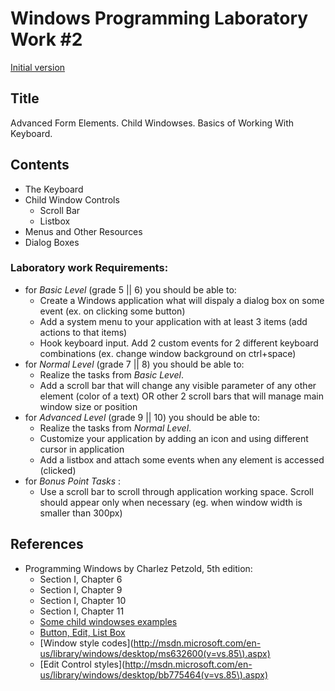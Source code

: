 # Windows Programming Laboratory Work #2
[Initial version](https://github.com/TUM-FAF/WP/blob/master/lab%232/README.md)

## Title
Advanced Form Elements. Child Windowses. Basics of Working With Keyboard.

## Contents
* The Keyboard
* Child Window Controls
  * Scroll Bar
  * Listbox
* Menus and Other Resources
* Dialog Boxes

### Laboratory work Requirements:
  - for _Basic Level_ (grade 5 || 6) you should be able to:
    * Create a Windows application what will dispaly a dialog box on some event (ex. on clicking some button)
    * Add a system menu to your application with at least 3 items (add actions to that items)
    * Hook keyboard input. Add 2 custom events for 2 different keyboard combinations (ex. change window background on ctrl+space) 
  - for _Normal Level_ (grade 7 || 8) you should be able to:
    * Realize the tasks from _Basic Level_.
    * Add a scroll bar that will change any visible parameter of any other element (color of a text) OR other 2 scroll bars that will manage main window size or position
  - for _Advanced Level_ (grade 9 || 10) you should be able to:
    * Realize the tasks from _Normal Level_.
    * Customize your application by adding an icon and using different cursor in application
    * Add a listbox and attach some events when any element is accessed (clicked)
  - for _Bonus Point Tasks_ :
    * Use a scroll bar to scroll through application working space. Scroll should appear only when necessary (eg. when window width is smaller than 300px)


## References
* Programming Windows by Charlez Petzold, 5th edition:
  * Section I, Chapter 6
  * Section I, Chapter 9
  * Section I, Chapter 10
  * Section I, Chapter 11
  * [Some child windowses examples](http://stackoverflow.com/a/4474663)
  * [Button, Edit, List Box](http://www.winprog.org/tutorial/controls.html)
  * [Window style codes](http://msdn.microsoft.com/en-us/library/windows/desktop/ms632600(v=vs.85\).aspx)
  * [Edit Control styles](http://msdn.microsoft.com/en-us/library/windows/desktop/bb775464(v=vs.85\).aspx)
